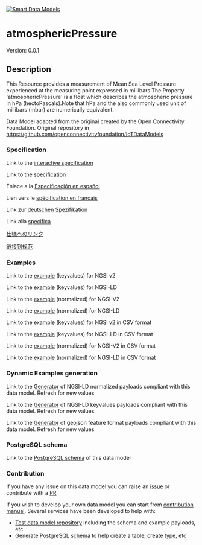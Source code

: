 [![Smart Data Models](https://smartdatamodels.org/wp-content/uploads/2022/01/SmartDataModels_logo.png "Logo")](https://smartdatamodels.org)
# atmosphericPressure
Version: 0.0.1

## Description 

This Resource provides a measurement of Mean Sea Level Pressure experienced at the measuring point expressed in millibars.The Property 'atmosphericPressure' is a float which describes the atmospheric pressure in hPa (hectoPascals).Note that hPa and the also commonly used unit of millibars (mbar) are numerically equivalent.

Data Model adapted from the original created by the Open Connectivity Foundation. Original repository in https://github.com/openconnectivityfoundation/IoTDataModels
### Specification

Link to the [interactive specification](https://swagger.lab.fiware.org/?url=https://smart-data-models.github.io/dataModel.OCF/atmosphericPressure/swagger.yaml)

Link to the [specification](https://github.com/smart-data-models/dataModel.OCF/blob/master/atmosphericPressure/doc/spec.md)

Enlace a la [Especificación en español](https://github.com/smart-data-models/dataModel.OCF/blob/master/atmosphericPressure/doc/spec_ES.md)

Lien vers le [spécification en français](https://github.com/smart-data-models/dataModel.OCF/blob/master/atmosphericPressure/doc/spec_FR.md)

Link zur [deutschen Spezifikation](https://github.com/smart-data-models/dataModel.OCF/blob/master/atmosphericPressure/doc/spec_DE.md)

Link alla [specifica](https://github.com/smart-data-models/dataModel.OCF/blob/master/atmosphericPressure/doc/spec_IT.md)

[仕様へのリンク](https://github.com/smart-data-models/dataModel.OCF/blob/master/atmosphericPressure/doc/spec_JA.md)

[链接到规范](https://github.com/smart-data-models/dataModel.OCF/blob/master/atmosphericPressure/doc/spec_ZH.md)
### Examples

Link to the [example](https://smart-data-models.github.io/dataModel.OCF/atmosphericPressure/examples/example.json) (keyvalues) for NGSI v2

Link to the [example](https://smart-data-models.github.io/dataModel.OCF/atmosphericPressure/examples/example.jsonld) (keyvalues) for NGSI-LD

Link to the [example](https://smart-data-models.github.io/dataModel.OCF/atmosphericPressure/examples/example-normalized.json) (normalized) for NGSI-V2

Link to the [example](https://smart-data-models.github.io/dataModel.OCF/atmosphericPressure/examples/example-normalized.jsonld) (normalized) for NGSI-LD

Link to the [example](https://smart-data-models.github.io/dataModel.OCF/atmosphericPressure/examples/example.json.csv) (keyvalues) for NGSI v2 in CSV format

Link to the [example](https://smart-data-models.github.io/dataModel.OCF/atmosphericPressure/examples/example.jsonld.csv) (keyvalues) for NGSI-LD in CSV format

Link to the [example](https://smart-data-models.github.io/dataModel.OCF/atmosphericPressure/examples/example-normalized.json.csv) (normalized) for NGSI-V2 in CSV format

Link to the [example](https://smart-data-models.github.io/dataModel.OCF/atmosphericPressure/examples/example-normalized.jsonld.csv) (normalized) for NGSI-LD in CSV format
### Dynamic Examples generation

Link to the [Generator](https://smartdatamodels.org/extra/ngsi-ld_generator.php?schemaUrl=https://raw.githubusercontent.com/smart-data-models/dataModel.OCF/master/atmosphericPressure/schema.json&email=info@smartdatamodels.org) of NGSI-LD normalized payloads compliant with this data model. Refresh for new values

Link to the [Generator](https://smartdatamodels.org/extra/ngsi-ld_generator_keyvalues.php?schemaUrl=https://raw.githubusercontent.com/smart-data-models/dataModel.OCF/master/atmosphericPressure/schema.json&email=info@smartdatamodels.org) of NGSI-LD keyvalues payloads compliant with this data model. Refresh for new values

Link to the [Generator](https://smartdatamodels.org/extra/geojson_features_generator.php?schemaUrl=https://raw.githubusercontent.com/smart-data-models/dataModel.OCF/master/atmosphericPressure/schema.json&email=info@smartdatamodels.org) of geojson feature format payloads compliant with this data model. Refresh for new values
### PostgreSQL schema

Link to the [PostgreSQL schema](https://smart-data-models.github.io/dataModel.OCF/atmosphericPressure/schema.sql) of this data model
### Contribution

 If you have any issue on this data model you can raise an [issue](https://github.com/smart-data-models/dataModel.OCF/issues)  or contribute with a [PR](https://github.com/smart-data-models/dataModel.OCF/pulls)

 If you wish to develop your own data model you can start from [contribution manual](https://bit.ly/contribution_manual). Several services have been developed to help with: 
 - [Test data model repository](https://smartdatamodels.org/index.php/data-models-contribution-api/) including the schema and example payloads, etc
 - [Generate PostgreSQL schema](https://smartdatamodels.org/index.php/sql-service/) to help create a table, create type, etc